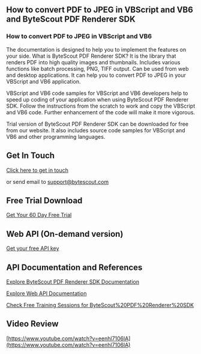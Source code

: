 ## How to convert PDF to JPEG in VBScript and VB6 and ByteScout PDF Renderer SDK

### How to convert PDF to JPEG in VBScript and VB6

The documentation is designed to help you to implement the features on your side. What is ByteScout PDF Renderer SDK? It is the library that renders PDF into high quality images and thumbnails. Includes various functions like batch processing, PNG, TIFF output. Can be used from web and desktop applications. It can help you to convert PDF to JPEG in your VBScript and VB6 application.

VBScript and VB6 code samples for VBScript and VB6 developers help to speed up coding of your application when using ByteScout PDF Renderer SDK. Follow the instructions from the scratch to work and copy the VBScript and VB6 code. Further enhancement of the code will make it more vigorous.

Trial version of ByteScout PDF Renderer SDK can be downloaded for free from our website. It also includes source code samples for VBScript and VB6 and other programming languages.

## Get In Touch

[Click here to get in touch](https://bytescout.zendesk.com/hc/en-us/requests/new?subject=ByteScout%20PDF%20Renderer%20SDK%20Question)

or send email to [support@bytescout.com](mailto:support@bytescout.com?subject=ByteScout%20PDF%20Renderer%20SDK%20Question) 

## Free Trial Download

[Get Your 60 Day Free Trial](https://bytescout.com/download/web-installer?utm_source=github-readme)

## Web API (On-demand version)

[Get your free API key](https://pdf.co/documentation/api?utm_source=github-readme)

## API Documentation and References

[Explore ByteScout PDF Renderer SDK Documentation](https://bytescout.com/documentation/index.html?utm_source=github-readme)

[Explore Web API Documentation](https://pdf.co/documentation/api?utm_source=github-readme)

[Check Free Training Sessions for ByteScout%20PDF%20Renderer%20SDK](https://academy.bytescout.com/)

## Video Review

[https://www.youtube.com/watch?v=eenhl7106lA](https://www.youtube.com/watch?v=eenhl7106lA)